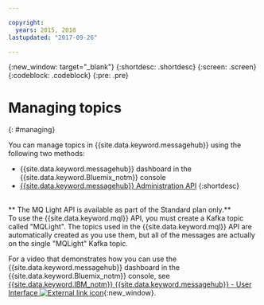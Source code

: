 ```yaml
---

copyright:
  years: 2015, 2018
lastupdated: "2017-09-26"

---
```


{:new_window: target="_blank"}
{:shortdesc: .shortdesc}
{:screen: .screen}
{:codeblock: .codeblock}
{:pre: .pre}

# Managing topics
{: #managing}

You can manage topics in {{site.data.keyword.messagehub}} using
the following two methods:

* {{site.data.keyword.messagehub}} dashboard in the {{site.data.keyword.Bluemix_notm}} console
* [{{site.data.keyword.messagehub}} Administration API](/docs/services/MessageHub/messagehub037.html)
{:shortdesc}

<br/>
** The MQ Light API is available as part of the Standard plan only.**
<br/>
To use the {{site.data.keyword.mql}} API, you must create a
Kafka topic called "MQLight". The topics used in the {{site.data.keyword.mql}} API are automatically created as you use them, but all of the messages are actually on the single "MQLight" Kafka topic.

For a video that demonstrates how you can use the {{site.data.keyword.messagehub}} dashboard in the {{site.data.keyword.Bluemix_notm}} console, see [{{site.data.keyword.IBM_notm}} {{site.data.keyword.messagehub}} - User Interface ![External link icon](../../icons/launch-glyph.svg "External link icon")](https://www.youtube.com/watch?v=lZulxqv_rHc){:new_window}.
